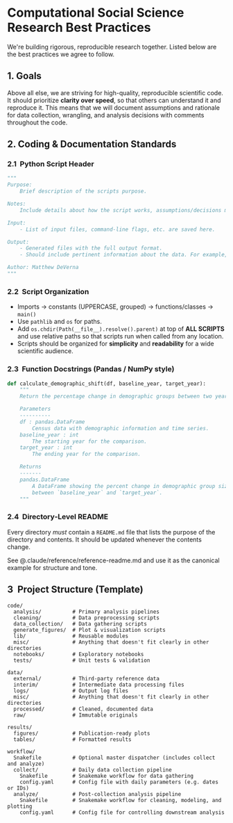 # Computational Social Science Research Best Practices

We're building rigorous, reproducible research together.
Listed below are the best practices we agree to follow.

## 1. Goals

Above all else, we are striving for high-quality, reproducible scientific code.
It should prioritize **clarity over speed**, so that others can understand it and reproduce it.
This means that we will document assumptions and rationale for data collection, wrangling, and analysis decisions with comments throughout the code.

## 2. Coding & Documentation Standards

### 2.1  Python Script Header

```python
"""
Purpose:
    Brief description of the scripts purpose.

Notes:
    Include details about how the script works, assumptions/decisions made so that independent reviewers can understand how analyses were done.

Input:
    - List of input files, command-line flags, etc. are saved here.

Output:
    - Generated files with the full output format.
    - Should include pertinent information about the data. For example, columnar data should include a list of the columns and their definitions.

Author: Matthew DeVerna
"""
```

### 2.2  Script Organization

- Imports → constants (UPPERCASE, grouped) → functions/classes → `main()`
- Use `pathlib` and `os` for paths.
- Add `os.chdir(Path(__file__).resolve().parent)` at top of **ALL SCRIPTS** and use relative paths so that scripts run when called from any location.
- Scripts should be organized for **simplicity** and **readability** for a wide scientific audience.

### 2.3  Function Docstrings (Pandas / NumPy style)

```python
def calculate_demographic_shift(df, baseline_year, target_year):
    """
    Return the percentage change in demographic groups between two years.

    Parameters
    ----------
    df : pandas.DataFrame
        Census data with demographic information and time series.
    baseline_year : int
        The starting year for the comparison.
    target_year : int
        The ending year for the comparison.

    Returns
    -------
    pandas.DataFrame
        A DataFrame showing the percent change in demographic group sizes
        between `baseline_year` and `target_year`.
    """
```

### 2.4  Directory‑Level README

Every directory _must_ contain a `README.md` file that lists the purpose of the directory and contents.
It should be updated whenever the contents change.

See @.claude/reference/reference-readme.md and use it as the canonical example for structure and tone.

## 3  Project Structure (Template)

```
code/
  analysis/          # Primary analysis pipelines
  cleaning/          # Data preprocessing scripts
  data_collection/   # Data gathering scripts
  generate_figures/  # Plot & visualization scripts
  lib/               # Reusable modules
  misc/              # Anything that doesn't fit clearly in other directories
  notebooks/         # Exploratory notebooks
  tests/             # Unit tests & validation

data/
  external/          # Third‑party reference data
  interim/           # Intermediate data processing files
  logs/              # Output log files
  misc/              # Anything that doesn't fit clearly in other directories
  processed/         # Cleaned, documented data
  raw/               # Immutable originals

results/
  figures/           # Publication‑ready plots
  tables/            # Formatted results

workflow/
  Snakefile          # Optional master dispatcher (includes collect and analyze)
  collect/           # Daily data collection pipeline
    Snakefile        # Snakemake workflow for data gathering
    config.yaml      # Config file with daily parameters (e.g. dates or IDs)
  analyze/           # Post-collection analysis pipeline
    Snakefile        # Snakemake workflow for cleaning, modeling, and plotting
    config.yaml      # Config file for controlling downstream analysis
```
